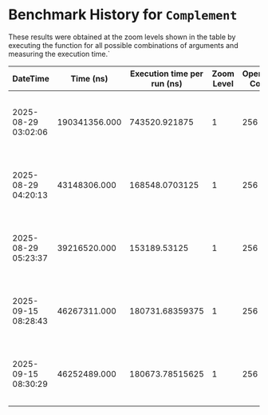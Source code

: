 # Benchmark History for `Complement`

These results were obtained at the zoom levels shown in the table by executing the function for all possible combinations of arguments and measuring the execution time.`

| DateTime | Time (ns) | Execution time per run (ns) | Zoom Level | Operation Count | Remarks |
|----------|----------|-----------------------|------------|----------------|--------|
| 2025-08-29 03:02:06 | 190341356.000 | 743520.921875 | 1 | 256 | Only voxels with an elevation of zero or higher are considered. |
| 2025-08-29 04:20:13 | 43148306.000 | 168548.0703125 | 1 | 256 | Only voxels with an elevation of zero or higher are considered. |
| 2025-08-29 05:23:37 | 39216520.000 | 153189.53125 | 1 | 256 | Only voxels with an elevation of zero or higher are considered. |
| 2025-09-15 08:28:43 | 46267311.000 | 180731.68359375 | 1 | 256 | Only voxels with an elevation of zero or higher are considered. |
| 2025-09-15 08:30:29 | 46252489.000 | 180673.78515625 | 1 | 256 | Only voxels with an elevation of zero or higher are considered. |
